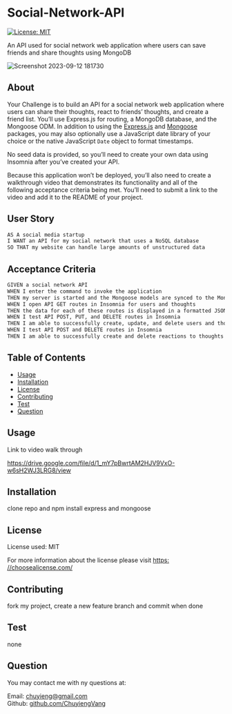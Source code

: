 # Social-Network-API

[![License: MIT](https://img.shields.io/badge/License-MIT-yellow.svg)](https://opensource.org/licenses/MIT)

An API used for social network web application where users can save friends and share thoughts using MongoDB

![Screenshot 2023-09-12 181730](https://github.com/ChuyiengVang/Tech-Blog/assets/124082784/aeaefcaa-8845-4794-8ea6-541bd06bd157)

## About

Your Challenge is to build an API for a social network web application where users can share their thoughts, react to friends’ thoughts, and create a friend list. You’ll use Express.js for routing, a MongoDB database, and the Mongoose ODM. In addition to using the [Express.js](https://www.npmjs.com/package/express) and [Mongoose](https://www.npmjs.com/package/mongoose) packages, you may also optionally use a JavaScript date library of your choice or the native JavaScript `Date` object to format timestamps.

No seed data is provided, so you’ll need to create your own data using Insomnia after you’ve created your API.

Because this application won’t be deployed, you’ll also need to create a walkthrough video that demonstrates its functionality and all of the following acceptance criteria being met. You’ll need to submit a link to the video and add it to the README of your project.

## User Story

```md
AS A social media startup
I WANT an API for my social network that uses a NoSQL database
SO THAT my website can handle large amounts of unstructured data
```

## Acceptance Criteria

```md
GIVEN a social network API
WHEN I enter the command to invoke the application
THEN my server is started and the Mongoose models are synced to the MongoDB database
WHEN I open API GET routes in Insomnia for users and thoughts
THEN the data for each of these routes is displayed in a formatted JSON
WHEN I test API POST, PUT, and DELETE routes in Insomnia
THEN I am able to successfully create, update, and delete users and thoughts in my database
WHEN I test API POST and DELETE routes in Insomnia
THEN I am able to successfully create and delete reactions to thoughts and add and remove friends to a user’s friend list
```

  ## Table of Contents
  
  * [Usage](#usage)
  * [Installation](#installation)
  * [License](#license)
  * [Contributing](#contributing)
  * [Test](#test)
  * [Question](#question)

  ## Usage

  Link to video walk through

  https://drive.google.com/file/d/1_mY7pBwrtAM2HJV9VxO-w6sH2WJ3LRG8/view
   
  ## Installation

  clone repo and npm install express and mongoose
  ## License

  License used: MIT

  For more information about the license please visit [https: //choosealicense.com/](https://choosealicense.com/)
  
  ## Contributing
  
  fork my project, create a new feature branch and commit when done
  
  ## Test
  
  none
  
  ## Question

  You may contact me with ny questions at:
  
  Email: [chuyieng@gmail.com	](chuyieng@gmail.com	)<br>
  Github: [github.com/ChuyiengVang](https://github.com/ChuyiengVang)
